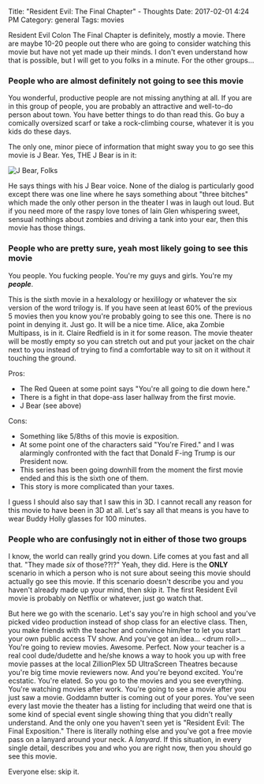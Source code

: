 Title: "Resident Evil: The Final Chapter" - Thoughts
Date: 2017-02-01 4:24 PM
Category: general
Tags: movies

Resident Evil Colon The Final Chapter is definitely, mostly a movie.  There are
maybe 10-20 people out there who are going to consider watching this movie but
have not yet made up their minds.  I don't even understand how that is
possible, but I will get to you folks in a minute.  For the other groups...

### People who are almost definitely not going to see this movie ###

You wonderful, productive people are not missing anything at all.  If you are
in this group of people, you are probably an attractive and well-to-do person
about town.  You have better things to do than read this.  Go buy a comically
oversized scarf or take a rock-climbing course, whatever it is you kids do
these days.

The only one, minor piece of information that might sway you to go see this
movie is J Bear.  Yes, THE J Bear is in it:

![J Bear, Folks]({attach}/images/jbear.jpg)

He says things with his J Bear voice.  None of the dialog is particularly good
except there was one line where he says something about "three bitches" which
made the only other person in the theater I was in laugh out loud.  But if you
need more of the raspy love tones of Iain Glen whispering sweet, sensual
nothings about zombies and driving a tank into your ear, then this movie has
those things.

### People who are pretty sure, yeah most likely going to see this movie ###

You people.  You fucking people.  You're my guys and girls.  You're my
***people***.

This is the sixth movie in a hexalology or hexililogy or whatever the six
version of the word trilogy is.  If you have seen at least 60% of the previous
5 movies then you know you're probably going to see this one.  There is no
point in denying it.  Just go.  It will be a nice time.  Alice, aka Zombie
Multipass, is in it.  Claire Redfield is in it for some reason.  The movie
theater will be mostly empty so you can stretch out and put your jacket on the
chair next to you instead of trying to find a comfortable way to sit on it
without it touching the ground.

Pros:

* The Red Queen at some point says "You're all going to die down here."
* There is a fight in that dope-ass laser hallway from the first movie.
* J Bear (see above)

Cons:

* Something like 5/8ths of this movie is exposition.
* At some point one of the characters said "You're Fired." and I was alarmingly
  confronted with the fact that Donald F-ing Trump is our President now.
* This series has been going downhill from the moment the first movie ended and
  this is the sixth one of them.
* This story is more complicated than your taxes.

I guess I should also say that I saw this in 3D.  I cannot recall any reason
for this movie to have been in 3D at all.  Let's say all that means is you have
to wear Buddy Holly glasses for 100 minutes.

### People who are confusingly not in either of those two groups ###

I know, the world can really grind you down.  Life comes at you fast and all
that.  "They made *six* of those??!?"  Yeah, they did.  Here is the **ONLY**
scenario in which a person who is not sure about seeing this movie should
actually go see this movie.  If this scenario doesn't describe you and you
haven't already made up your mind, then skip it.  The first Resident Evil movie
is probably on Netflix or whatever, just go watch that.

But here we go with the scenario.  Let's say you're in high school and you've
picked video production instead of shop class for an elective class.  Then, you
make friends with the teacher and convince him/her to let you start your own
public access TV show.  And you've got an idea... &lt;drum roll&gt;... You're going
to review movies.  Awesome.  Perfect.  Now your teacher is a real cool
dude/dudette and he/she knows a way to hook you up with free movie passes at
the local ZillionPlex 5D UltraScreen Theatres because you're big time movie
reviewers now.  And you're beyond excited.  You're ecstatic.  You're elated.
So you go to the movies and you see everything.  You're watching movies after
work.  You're going to see a movie after you just saw a movie.  Goddamn butter
is coming out of your pores.  You've seen every last movie the theater has a
listing for including that weird one that is some kind of special event single
showing thing that you didn't really understand.  And the only one you haven't
seen yet is "Resident Evil: The Final Exposition."  There is literally nothing
else and you've got a free movie pass on a lanyard around your neck.  A
*lanyard*.  If this situation, in every single detail, describes you and who
you are right now, then you should go see this movie.

Everyone else: skip it.
